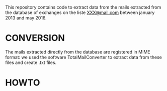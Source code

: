This repository contains code to extract data from the mails extracted from the database of exchanges on the liste XXX@mail.com 
between january 2013 and may 2016.

# CONVERSION

The mails extracted directly from the database are registered in MIME format: we used the software TotalMailConverter to extract 
data from these files and create .txt files.

# HOWTO

